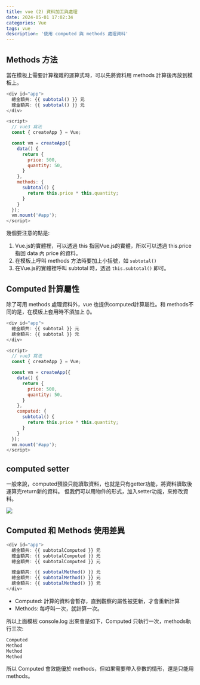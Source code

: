 ```yaml
---
title: vue (2) 資料加工與處理
date: 2024-05-01 17:02:34
categories: Vue
tags: vue
description: '使用 computed 與 methods 處理資料'
---
```


## Methods 方法

當在模板上需要計算複雜的運算式時，可以先將資料用 methods 計算後再放到模板上。

``` js
<div id="app">
  總金額共: {{ subtotal() }} 元
  總金額共: {{ subtotal() }} 元
</div>

<script>
  // vue3 寫法
  const { createApp } = Vue;

  const vm = createApp({
    data() {
      return {
        price: 500,
        quantity: 50,
      }
    },
    methods: {
      subtotal() {
        return this.price * this.quantity;
      }
    }
  });
  vm.mount('#app');
</script>
```

幾個要注意的點是:

1. Vue.js的實體裡，可以透過 this 指回Vue.js的實體，所以可以透過 this.price 指回 data 內 price 的資料。
2. 在模板上呼叫 methods 方法時要加上小括號，如 `subtotal()`
3. 在Vue.js的實體裡呼叫 subtotal 時，透過  `this.subtotal()` 即可。

## Computed 計算屬性

除了可用 methods 處理資料外，vue 也提供computed計算屬性。和 methods不同的是，在模板上套用時不須加上 ()。

``` js
<div id="app">
  總金額共: {{ subtotal }} 元
  總金額共: {{ subtotal }} 元
</div>

<script>
  // vue3 寫法
  const { createApp } = Vue;

  const vm = createApp({
    data() {
      return {
        price: 500,
        quantity: 50,
      }
    },
    computed: {
      subtotal() {
        return this.price * this.quantity;
      }
    }
  });
  vm.mount('#app');
</script>
```

## computed setter

一般來說，computed預設只能讀取資料，也就是只有getter功能，將資料讀取後運算完return新的資料。
但我們可以用物件的形式，加入setter功能，來修改資料。

![](https://miro.medium.com/v2/resize:fit:828/format:webp/1*HL7DpvW-aC3DglwAKmk9tA.png)

## Computed 和 Methods 使用差異

``` js
<div id="app">
  總金額共: {{ subtotalComputed }} 元
  總金額共: {{ subtotalComputed }} 元
  總金額共: {{ subtotalComputed }} 元

  總金額共: {{ subtotalMethod() }} 元
  總金額共: {{ subtotalMethod() }} 元
  總金額共: {{ subtotalMethod() }} 元
</div>
```
- Computed: 計算的資料會暫存，直到觀察的屬性被更新，才會重新計算
- Methods: 每呼叫一次，就計算一次。

所以上面模板 console.log 出來會是如下，Computed 只執行一次，methods執行三次:

``` js
Computed
Method
Method
Method
```

所以 Computed 會效能優於 methods，但如果需要帶入參數的情形，還是只能用 methods。

